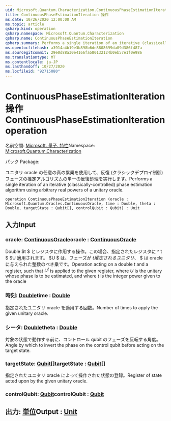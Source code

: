 ```yaml
---
uid: Microsoft.Quantum.Characterization.ContinuousPhaseEstimationIteration
title: ContinuousPhaseEstimationIteration 操作
ms.date: 10/26/2020 12:00:00 AM
ms.topic: article
qsharp.kind: operation
qsharp.namespace: Microsoft.Quantum.Characterization
qsharp.name: ContinuousPhaseEstimationIteration
qsharp.summary: Performs a single iteration of an iterative (classically-controlled) phase estimation algorithm using arbitrary real powers of a unitary oracle.
ms.openlocfilehash: a3914a4b19e3b898b6de8808699da09d386f487a
ms.sourcegitcommit: 29e0d88a30e4166fa580132124b0eb57e1f0e986
ms.translationtype: MT
ms.contentlocale: ja-JP
ms.lasthandoff: 10/27/2020
ms.locfileid: "92715080"
---
```

# <a name="continuousphaseestimationiteration-operation"></a><span data-ttu-id="eb6e2-102">ContinuousPhaseEstimationIteration 操作</span><span class="sxs-lookup"><span data-stu-id="eb6e2-102">ContinuousPhaseEstimationIteration operation</span></span>

<span data-ttu-id="eb6e2-103">名前空間: [Microsoft. 量子. 特性](xref:Microsoft.Quantum.Characterization)</span><span class="sxs-lookup"><span data-stu-id="eb6e2-103">Namespace: [Microsoft.Quantum.Characterization](xref:Microsoft.Quantum.Characterization)</span></span>

<span data-ttu-id="eb6e2-104">パック [](https://nuget.org/packages/)</span><span class="sxs-lookup"><span data-stu-id="eb6e2-104">Package: [](https://nuget.org/packages/)</span></span>


<span data-ttu-id="eb6e2-105">ユニタリ oracle の任意の真の累乗を使用して、反復 (クラシックデプロイ制御) フェーズの推定アルゴリズムの単一の反復処理を実行します。</span><span class="sxs-lookup"><span data-stu-id="eb6e2-105">Performs a single iteration of an iterative (classically-controlled) phase estimation algorithm using arbitrary real powers of a unitary oracle.</span></span>

```qsharp
operation ContinuousPhaseEstimationIteration (oracle : Microsoft.Quantum.Oracles.ContinuousOracle, time : Double, theta : Double, targetState : Qubit[], controlQubit : Qubit) : Unit
```


## <a name="input"></a><span data-ttu-id="eb6e2-106">入力</span><span class="sxs-lookup"><span data-stu-id="eb6e2-106">Input</span></span>

### <a name="oracle--continuousoracle"></a><span data-ttu-id="eb6e2-107">oracle: [ContinuousOracle](xref:Microsoft.Quantum.Oracles.ContinuousOracle)</span><span class="sxs-lookup"><span data-stu-id="eb6e2-107">oracle : [ContinuousOracle](xref:Microsoft.Quantum.Oracles.ContinuousOracle)</span></span>

<span data-ttu-id="eb6e2-108">Double $t $ とレジスタに作用する操作。この場合、指定されたレジスタに ^ t $ $U 適用されます。 $U $ は、フェーズが $t 推定されるユニタリ、$ $ は oracle に与えられた整数のべき乗です。</span><span class="sxs-lookup"><span data-stu-id="eb6e2-108">Operation acting on a double $t$ and a register, such that $U^t$ is applied to the given register, where $U$ is the unitary whose phase is to be estimated, and where $t$ is the integer power given to the oracle</span></span>


### <a name="time--double"></a><span data-ttu-id="eb6e2-109">時刻: [Double](xref:microsoft.quantum.lang-ref.double)</span><span class="sxs-lookup"><span data-stu-id="eb6e2-109">time : [Double](xref:microsoft.quantum.lang-ref.double)</span></span>

<span data-ttu-id="eb6e2-110">指定されたユニタリ oracle を適用する回数。</span><span class="sxs-lookup"><span data-stu-id="eb6e2-110">Number of times to apply the given unitary oracle.</span></span>


### <a name="theta--double"></a><span data-ttu-id="eb6e2-111">シータ: [Double](xref:microsoft.quantum.lang-ref.double)</span><span class="sxs-lookup"><span data-stu-id="eb6e2-111">theta : [Double](xref:microsoft.quantum.lang-ref.double)</span></span>

<span data-ttu-id="eb6e2-112">対象の状態で動作する前に、コントロール qubit のフェーズを反転する角度。</span><span class="sxs-lookup"><span data-stu-id="eb6e2-112">Angle by which to invert the phase on the control qubit before acting on the target state.</span></span>


### <a name="targetstate--qubit"></a><span data-ttu-id="eb6e2-113">targetState: [Qubit](xref:microsoft.quantum.lang-ref.qubit)[]</span><span class="sxs-lookup"><span data-stu-id="eb6e2-113">targetState : [Qubit](xref:microsoft.quantum.lang-ref.qubit)[]</span></span>

<span data-ttu-id="eb6e2-114">指定されたユニタリ oracle によって操作された状態の登録。</span><span class="sxs-lookup"><span data-stu-id="eb6e2-114">Register of state acted upon by the given unitary oracle.</span></span>


### <a name="controlqubit--qubit"></a><span data-ttu-id="eb6e2-115">controlQubit: [Qubit](xref:microsoft.quantum.lang-ref.qubit)</span><span class="sxs-lookup"><span data-stu-id="eb6e2-115">controlQubit : [Qubit](xref:microsoft.quantum.lang-ref.qubit)</span></span>





## <a name="output--unit"></a><span data-ttu-id="eb6e2-116">出力: [単位](xref:microsoft.quantum.lang-ref.unit)</span><span class="sxs-lookup"><span data-stu-id="eb6e2-116">Output : [Unit](xref:microsoft.quantum.lang-ref.unit)</span></span>

